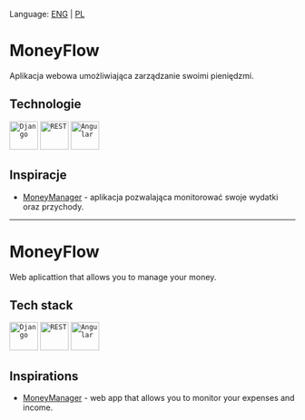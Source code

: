 Language: [ENG](#moneyflow-1) | [PL](#moneyflow)

# MoneyFlow
Aplikacja webowa umożliwiająca zarządzanie swoimi pieniędzmi.

## Technologie
<div >
	<code><img width="50" src="https://raw.githubusercontent.com/marwin1991/profile-technology-icons/refs/heads/main/icons/django.png" alt="Django" title="Django"/></code>
	<code><img width="50" src="https://raw.githubusercontent.com/marwin1991/profile-technology-icons/refs/heads/main/icons/rest.png" alt="REST" title="REST"/></code>
	<code><img width="50" src="https://raw.githubusercontent.com/marwin1991/profile-technology-icons/refs/heads/main/icons/angular.png" alt="Angular" title="Angular"/></code>
</div>

## Inspiracje
- [MoneyManager](https://www.realbyteapps.com/) - aplikacja pozwalająca monitorować swoje wydatki oraz przychody.
  
***
# MoneyFlow
Web aplicattion that allows you to manage your money.

## Tech stack
<div >
	<code><img width="50" src="https://raw.githubusercontent.com/marwin1991/profile-technology-icons/refs/heads/main/icons/django.png" alt="Django" title="Django"/></code>
	<code><img width="50" src="https://raw.githubusercontent.com/marwin1991/profile-technology-icons/refs/heads/main/icons/rest.png" alt="REST" title="REST"/></code>
	<code><img width="50" src="https://raw.githubusercontent.com/marwin1991/profile-technology-icons/refs/heads/main/icons/angular.png" alt="Angular" title="Angular"/></code>
</div>

## Inspirations
- [MoneyManager](https://www.realbyteapps.com/) - web app that allows you to monitor your expenses and income.
